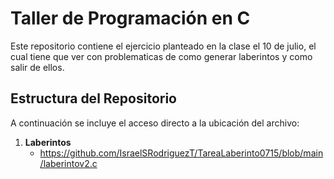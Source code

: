 # Taller de Programación en C

Este repositorio contiene el ejercicio planteado en la clase el 10 de julio, el cual tiene que ver con problematicas de como generar laberintos y como salir de ellos.

## Estructura del Repositorio

A continuación se incluye el acceso directo a la ubicación del archivo: 

1. **Laberintos**
   - https://github.com/IsraelSRodriguezT/TareaLaberinto0715/blob/main/laberintov2.c

